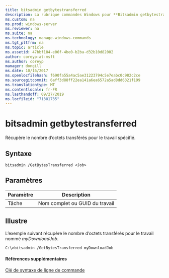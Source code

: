 ```yaml
---
title: bitsadmin getbytestransferred
description: La rubrique commandes Windows pour **Bitsadmin getbytestransferred** -récupère le nombre d’octets transférés pour le travail spécifié.
ms.custom: na
ms.prod: windows-server
ms.reviewer: na
ms.suite: na
ms.technology: manage-windows-commands
ms.tgt_pltfrm: na
ms.topic: article
ms.assetid: 47bbf184-e06f-4be0-b2ba-d32b10d82002
author: coreyp-at-msft
ms.author: coreyp
manager: dongill
ms.date: 10/16/2017
ms.openlocfilehash: f690fa55a4ac5ae31223794c5e7eabc0c982c2ce
ms.sourcegitcommit: 6aff3d88ff22ea141a6ea6572a5ad8dd6321f199
ms.translationtype: MT
ms.contentlocale: fr-FR
ms.lasthandoff: 09/27/2019
ms.locfileid: "71381735"
---
```

# <a name="bitsadmin-getbytestransferred"></a>bitsadmin getbytestransferred



Récupère le nombre d’octets transférés pour le travail spécifié.

## <a name="syntax"></a>Syntaxe

```
bitsadmin /GetBytesTransferred <Job>
```

## <a name="parameters"></a>Paramètres

|Paramètre|Description|
|---------|-----------|
|Tâche|Nom complet ou GUID du travail|

## <a name="BKMK_examples"></a>Illustre

L’exemple suivant récupère le nombre d’octets transférés pour le travail nommé *myDownloadJob*.
```
C:\>bitsadmin /GetBytesTransferred myDownloadJob
```

#### <a name="additional-references"></a>Références supplémentaires

[Clé de syntaxe de ligne de commande](command-line-syntax-key.md)
